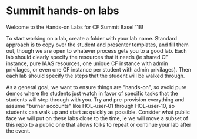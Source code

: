 # Summit hands-on labs

Welcome to the Hands-on Labs for CF Summit Basel '18!

To start working on a lab, create a folder with your lab name.  Standard approach is to copy over the student and presenter templates, and fill them out, though we are open to whatever process gets you to a good lab.  Each lab should clearly specify the resources that it needs (ie shared CF instance, pure IAAS resources, one unique CF instance with admin privilages, or even one CF instance per student with admin privilages).  Then each lab should specify the steps that the student will be walked through.

As a general goal, we want to ensure things are "hands-on", so avoid pure demos where the students just watch in favor of specific tasks that the students will step through with you.  Try and pre-provision everything and assume "burner accounts" like HOL-user-01 through HOL-user-10, so students can walk up and start as quickly as possible.  Consider what public face we will put on these labs close to the time, ie we will move a subset of this repo to a public one that allows folks to repeat or continue your lab after the event.  



